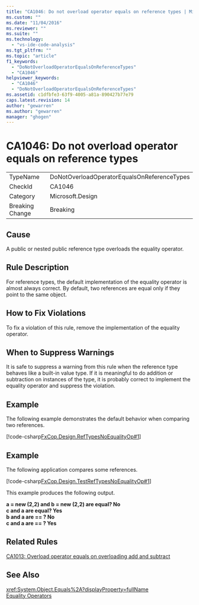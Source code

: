 ```yaml
---
title: "CA1046: Do not overload operator equals on reference types | Microsoft Docs"
ms.custom: ""
ms.date: "11/04/2016"
ms.reviewer: ""
ms.suite: ""
ms.technology: 
  - "vs-ide-code-analysis"
ms.tgt_pltfrm: ""
ms.topic: "article"
f1_keywords: 
  - "DoNotOverloadOperatorEqualsOnReferenceTypes"
  - "CA1046"
helpviewer_keywords: 
  - "CA1046"
  - "DoNotOverloadOperatorEqualsOnReferenceTypes"
ms.assetid: c1dfbfe3-63f9-4005-a81a-890427b77e79
caps.latest.revision: 14
author: "gewarren"
ms.author: "gewarren"
manager: "ghogen"
---
```

# CA1046: Do not overload operator equals on reference types
|||  
|-|-|  
|TypeName|DoNotOverloadOperatorEqualsOnReferenceTypes|  
|CheckId|CA1046|  
|Category|Microsoft.Design|  
|Breaking Change|Breaking|  
  
## Cause  
 A public or nested public reference type overloads the equality operator.  
  
## Rule Description  
 For reference types, the default implementation of the equality operator is almost always correct. By default, two references are equal only if they point to the same object.  
  
## How to Fix Violations  
 To fix a violation of this rule, remove the implementation of the equality operator.  
  
## When to Suppress Warnings  
 It is safe to suppress a warning from this rule when the reference type behaves like a built-in value type. If it is meaningful to do addition or subtraction on instances of the type, it is probably correct to implement the equality operator and suppress the violation.  
  
## Example  
 The following example demonstrates the default behavior when comparing two references.  
  
 [!code-csharp[FxCop.Design.RefTypesNoEqualityOp#1](../code-quality/codesnippet/CSharp/ca1046-do-not-overload-operator-equals-on-reference-types_1.cs)]  
  
## Example  
 The following application compares some references.  
  
 [!code-csharp[FxCop.Design.TestRefTypesNoEqualityOp#1](../code-quality/codesnippet/CSharp/ca1046-do-not-overload-operator-equals-on-reference-types_2.cs)]  
  
 This example produces the following output.  
  
 **a = new (2,2) and b = new (2,2) are equal? No**  
**c and a are equal? Yes**  
**b and a are == ? No**  
**c and a are == ? Yes**   
## Related Rules  
 [CA1013: Overload operator equals on overloading add and subtract](../code-quality/ca1013-overload-operator-equals-on-overloading-add-and-subtract.md)  
  
## See Also  
 <xref:System.Object.Equals%2A?displayProperty=fullName>   
 [Equality Operators](/dotnet/standard/design-guidelines/equality-operators)